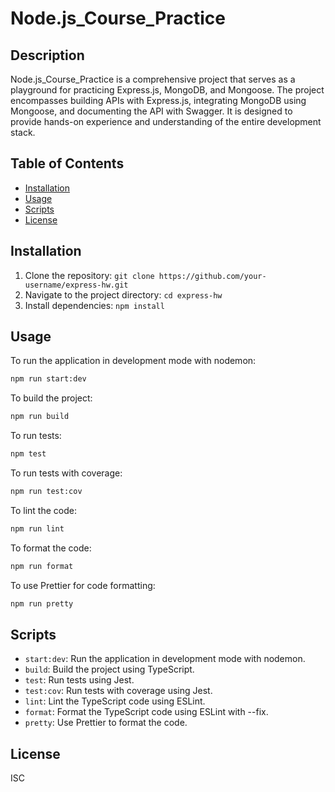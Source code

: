 # Node.js_Course_Practice

## Description

Node.js_Course_Practice is a comprehensive project that serves as a playground for practicing Express.js, MongoDB, and Mongoose. The project encompasses building APIs with Express.js, integrating MongoDB using Mongoose, and documenting the API with Swagger. It is designed to provide hands-on experience and understanding of the entire development stack.

## Table of Contents

- [Installation](#installation)
- [Usage](#usage)
- [Scripts](#scripts)
- [License](#license)

## Installation

1. Clone the repository: `git clone https://github.com/your-username/express-hw.git`
2. Navigate to the project directory: `cd express-hw`
3. Install dependencies: `npm install`

## Usage

To run the application in development mode with nodemon:

```bash
npm run start:dev
```

To build the project:

```bash
npm run build
```

To run tests:

```bash
npm test
```

To run tests with coverage:

```bash
npm run test:cov
```

To lint the code:

```bash
npm run lint
```

To format the code:

```bash
npm run format
```

To use Prettier for code formatting:

```bash
npm run pretty
```

## Scripts

- `start:dev`: Run the application in development mode with nodemon.
- `build`: Build the project using TypeScript.
- `test`: Run tests using Jest.
- `test:cov`: Run tests with coverage using Jest.
- `lint`: Lint the TypeScript code using ESLint.
- `format`: Format the TypeScript code using ESLint with --fix.
- `pretty`: Use Prettier to format the code.

## License

ISC